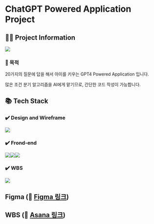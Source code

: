 # ChatGPT Powered Application Project

## 💁‍♂️ Project Information

<img src="https://vigorous-summer-9f1.notion.site/image/https%3A%2F%2Fprod-files-secure.s3.us-west-2.amazonaws.com%2Fe356c91b-b91d-4db6-a60d-8969d0bcddb6%2Ff24133c3-2f45-41a1-ab0d-b30cb40d840c%2FLanding_Image.png?table=block&id=0c9112d9-5e0b-4c50-a5ef-75054de2c14e&spaceId=e356c91b-b91d-4db6-a60d-8969d0bcddb6">

### 🎯 목적

20가지의 질문에 답을 해서 아이를 키우는 GPT4 Powered Application 입니다.

많은 조건 분기 알고리즘을 AI에게 맡기므로, 간단한 코드 작성이 가능합니다.

## 📚 Tech Stack

### ✔️ Design and Wireframe
<img src="https://img.shields.io/badge/Figma-F24E1E?style=for-the-badge&logo=Figma&logoColor=white"/>

### ✔️ Frond-end
<img src="https://img.shields.io/badge/React-61DAFB?style=for-the-badge&logo=React&logoColor=black"/><img src="https://img.shields.io/badge/css3-1572B6?style=for-the-badge&logo=css3&logoColor=white"/><img src="https://img.shields.io/badge/Next.js-000000?style=for-the-badge&logo=Next.js&logoColor=white"/>

### ✔️ WBS
<img src="https://img.shields.io/badge/asana-F06A6A?style=for-the-badge&logo=asana&logoColor=white"/>

## Figma (🔗 <a href="https://www.figma.com/design/8tgG2wQn0ryBXgiOaLkkmZ/%EC%8A%A4%EA%BB%84-%ED%82%A4%EC%9A%B0%EA%B8%B0?node-id=0-1&t=fwySp9zKTbs9u5Zs-1">Figma 링크</a>)

## WBS (🔗 <a href="https://app.asana.com/0/1207935006724860/1207935014952342">Asana 링크</a>)
